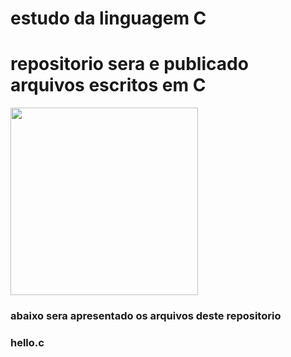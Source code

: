 # estudo da linguagem C
# repositorio sera e publicado arquivos escritos em C

<img src="https://www.dialhost.com.br/blog/wp-content/uploads/2019/09/C_logo-3-953x1024.png" height="300" width="300">

### abaixo sera apresentado os arquivos deste repositorio

### hello.c

```c

```

